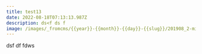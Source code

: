 ```yaml
---
title: test13
date: 2022-08-18T07:13:13.987Z
description: ds<f ds f
image: /images/_fromcms/{{year}}-{{month}}-{{day}}-{{slug}}/201908_2-min.jpg
---
```

dsf df fdws